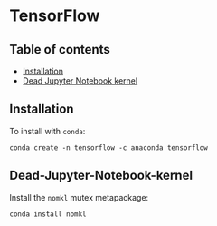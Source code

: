 # TensorFlow

## Table of contents

* [Installation](#Installation)
* [Dead Jupyter Notebook kernel](#Dead-Jupyter-Notebook-kernel)

## Installation <a name="Installation"></a>

To install with `conda`:

```
conda create -n tensorflow -c anaconda tensorflow
```

## Dead-Jupyter-Notebook-kernel <a name="Dead-Jupyter-Notebook-kernel"></a>

Install the `nomkl` mutex metapackage:

```
conda install nomkl
```

